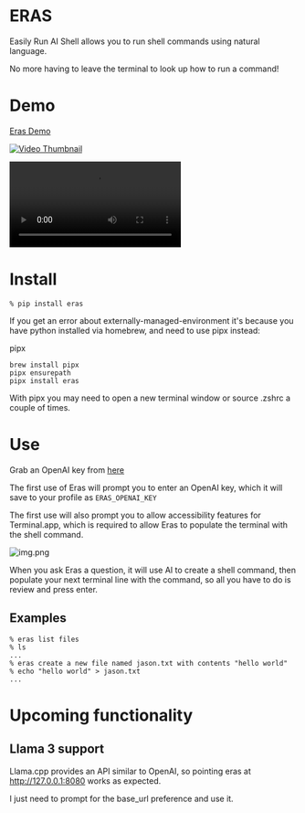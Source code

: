 # ERAS
Easily Run AI Shell allows you to run shell commands using natural language.   

No more having to leave the terminal to look up how to run a command!

# Demo
[Eras Demo](https://youtu.be/T7KRDwi5HDo)

[![Video Thumbnail](https://img.youtube.com/vi/T7KRDwi5HDo/0.jpg)](https://youtu.be/T7KRDwi5HDo)


<video src="./eras-demo.mov" controls></video>

# Install
```
% pip install eras
```

If you get an error about externally-managed-environment it's because you have python installed via homebrew, and need to use pipx instead:

pipx
``` 
brew install pipx
pipx ensurepath
pipx install eras
```
With pipx you may need to open a new terminal window or source .zshrc a couple of times.

# Use
Grab an OpenAI key from [here](https://platform.openai.com/api-keys)

The first use of Eras will prompt you to enter an OpenAI key, which it will save to your profile as `ERAS_OPENAI_KEY`

The first use will also prompt you to allow accessibility features for Terminal.app, which is required to allow Eras to populate
the terminal with the shell command.

![img.png](https://i.imgur.com/y3OLDuG.png)


When you ask Eras a question, it will use AI to create a shell command, then populate your next terminal line with the command, so all you have to do is review and press enter.

## Examples
```
% eras list files
% ls
...
% eras create a new file named jason.txt with contents "hello world"
% echo "hello world" > jason.txt
...

```

# Upcoming functionality

## Llama 3 support
Llama.cpp provides an API similar to OpenAI, so pointing eras at http://127.0.0.1:8080 works as expected.  

I just need to prompt for the base_url preference and use it.

